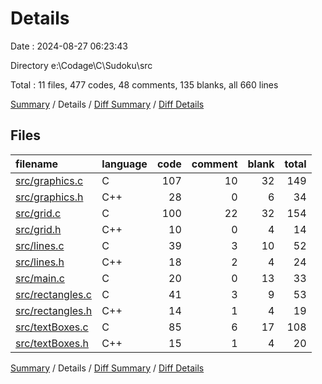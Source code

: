# Details

Date : 2024-08-27 06:23:43

Directory e:\\Codage\\C\\Sudoku\\src

Total : 11 files,  477 codes, 48 comments, 135 blanks, all 660 lines

[Summary](results.md) / Details / [Diff Summary](diff.md) / [Diff Details](diff-details.md)

## Files
| filename | language | code | comment | blank | total |
| :--- | :--- | ---: | ---: | ---: | ---: |
| [src/graphics.c](/src/graphics.c) | C | 107 | 10 | 32 | 149 |
| [src/graphics.h](/src/graphics.h) | C++ | 28 | 0 | 6 | 34 |
| [src/grid.c](/src/grid.c) | C | 100 | 22 | 32 | 154 |
| [src/grid.h](/src/grid.h) | C++ | 10 | 0 | 4 | 14 |
| [src/lines.c](/src/lines.c) | C | 39 | 3 | 10 | 52 |
| [src/lines.h](/src/lines.h) | C++ | 18 | 2 | 4 | 24 |
| [src/main.c](/src/main.c) | C | 20 | 0 | 13 | 33 |
| [src/rectangles.c](/src/rectangles.c) | C | 41 | 3 | 9 | 53 |
| [src/rectangles.h](/src/rectangles.h) | C++ | 14 | 1 | 4 | 19 |
| [src/textBoxes.c](/src/textBoxes.c) | C | 85 | 6 | 17 | 108 |
| [src/textBoxes.h](/src/textBoxes.h) | C++ | 15 | 1 | 4 | 20 |

[Summary](results.md) / Details / [Diff Summary](diff.md) / [Diff Details](diff-details.md)